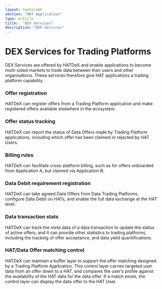 ```yaml
---
layout: twoColumn
section: "HAT Application"
type: article
title:  "DEX Services"
description: "DEX Services"
---
```


# DEX Services for Trading Platforms

DEX Services are offered by HATDeX and enable applications to become multi-sided markets to trade data between their users and other organisations. These services therefore give HAT applications a trading platform capability.

### Offer registration
HATDeX can register offers from a Trading Platform application and make registered offers available elsewhere in the ecosystem. 

### Offer status tracking 
HATDeX can report the status of Data Offers made by Trading Platform applications, including which offer has been claimed or rejected by HAT Users.

### Billing rules 
HATDeX can facilitate cross-platform billing, such as for offers onboarded from Application A, but claimed via Application B.

### Data Debit requirement registration
HATDeX can take agreed Data Offers from Data Trading Platforms, configure Data Debit on HATs, and enable the full data exchange at the HAT level.

### Data transaction stats 
HATDeX can track the meta data of a data transaction to update the status of active offers, and it can provide other statistics to trading platforms, including the tracking of offer acceptance, and data yield quantifications.

### HAT/Data Offer matching control 
HATDeX can maintain a buffer layer to support the offer matching designed by a Trading Platform Application. This control layer carries targeted user data from an offer down to a HAT, and compares the user’s profile against the availability of the HAT data for the data offer. If a match exists, the control layer can display the data offer to the HAT User.
